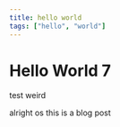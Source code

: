 ```yaml
---
title: hello world
tags: ["hello", "world"]
---
```

# Hello World 7

test weird



alright os this is a blog post